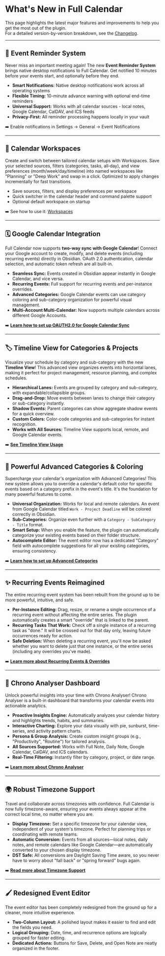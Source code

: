 # What's New in Full Calendar

This page highlights the latest major features and improvements to help you get the most out of the plugin.  
For a detailed version-by-version breakdown, see the [Changelog](changelog.md).

---

## 🔔 Event Reminder System

Never miss an important meeting again! The new **Event Reminder System** brings native desktop notifications to Full Calendar. Get notified 10 minutes before your events start, and optionally before they end.

- **Smart Notifications:** Native desktop notifications work across all operating systems
- **Flexible Timing:** 10-minute advance warning with optional end-time reminders
- **Universal Support:** Works with all calendar sources - local notes, Google Calendar, CalDAV, and ICS feeds
- **Privacy-First:** All reminder processing happens locally in your vault

➡️ Enable notifications in Settings → General → Event Notifications

---

## 🧩 Calendar Workspaces

Create and switch between tailored calendar setups with Workspaces. Save your selected sources, filters (categories, tasks, all‑day), and view preferences (month/week/day/timeline) into named workspaces like "Planning" or "Deep Work" and swap in a click. Optimized to apply changes incrementally for fast transitions.

- Save sources, filters, and display preferences per workspace
- Quick switcher in the calendar header and command palette support
- Optional default workspace on startup

➡️ See how to use it: [Workspaces](views/workspaces.md)

---

## 🗓️ Google Calendar Integration

Full Calendar now supports **two-way sync with Google Calendar**! Connect your Google account to create, modify, and delete events (including recurring events) directly in Obsidian. OAuth 2.0 authentication, calendar selection, and automatic token refresh are all built-in.

- **Seamless Sync:** Events created in Obsidian appear instantly in Google Calendar, and vice versa.
- **Recurring Events:** Full support for recurring events and per-instance overrides.
- **Advanced Categories:** Google Calendar events can use category coloring and sub-category organization for powerful visual management.
- **Multi-Account Multi-Calendar:** Now supports multiple calendars across different Google Accounts.

➡️ **[Learn how to set up OAUTH2.0 for Google Calendar Sync](calendars/gcal.md)**

---

## 🏷️ Timeline View for Categories & Projects

Visualize your schedule by category and sub-category with the new **Timeline View**! This advanced view organizes events into horizontal lanes, making it perfect for project management, resource planning, and complex schedules.

- **Hierarchical Lanes:** Events are grouped by category and sub-category, with expandable/collapsible groups.
- **Drag-and-Drop:** Move events between lanes to change their category or sub-category instantly.
- **Shadow Events:** Parent categories can show aggregate shadow events for a quick overview.
- **Custom Colors:** Color-code categories and sub-categories for instant recognition.
- **Works with All Sources:** Timeline View supports local, remote, and Google Calendar events.

➡️ **[See Timeline View Usage](views/timeline_view.md)**

---

## 🎨 Powerful Advanced Categories & Coloring

Supercharge your calendar's organization with Advanced Categories! This new system allows you to override a calendar's default color for specific events based on a category prefix in the event's title. It's the foundation for many powerful features to come.

-   **Universal Organization:** Works for local and remote calendars. An event from Google Calendar titled `Work - Project Deadline` will be colored correctly in Obsidian.
-   **Sub-Categories:** Organize even further with a `Category - SubCategory - Title` format.
-   **Smart Setup:** When you enable the feature, the plugin can automatically categorize your existing events based on their folder structure.
-   **Autocomplete Editor:** The event editor now has a dedicated "Category" field with autocomplete suggestions for all your existing categories, ensuring consistency.

➡️ **[Learn how to set up Advanced Categories](events/categories.md)**

---

## ✨ Recurring Events Reimagined

The entire recurring event system has been rebuilt from the ground up to be more powerful, intuitive, and safe.

- **Per-Instance Editing:** Drag, resize, or rename a single occurrence of a recurring event without affecting the entire series. The plugin automatically creates a smart "override" that is linked to the parent.
- **Recurring Tasks That Work:** Check off a single instance of a recurring task as "done." It will be crossed out for that day only, leaving future occurrences ready for action.
- **Safe Deletion:** When deleting a recurring event, you'll now be asked whether you want to delete just that one instance, or the entire series (including any overrides you've made).

➡️ **[Learn more about Recurring Events & Overrides](events/recurring.md)**

---

## 🧠 Chrono Analyser Dashboard

Unlock powerful insights into your time with Chrono Analyser! Chrono Analyser is a built-in dashboard that transforms your calendar events into actionable analytics.

- **Proactive Insights Engine:** Automatically analyzes your calendar history and highlights trends, habits, and summaries.
- **Interactive Charting:** Explore your data visually with pie, sunburst, time-series, and activity pattern charts.
- **Persona & Group Analysis:** Create custom insight groups (e.g., "Productivity", "Routine") for tailored analysis.
- **All Sources Supported:** Works with Full Note, Daily Note, Google Calendar, CalDAV, and ICS calendars.
- **Real-Time Filtering:** Instantly filter by category, project, or date range.

➡️ **[Learn more about Chrono Analyser](chrono_analyser/introduction.md)**

---

## 🌍 Robust Timezone Support

Travel and collaborate across timezones with confidence. Full Calendar is now fully timezone-aware, ensuring your events always appear at the correct local time, no matter where you are.

-   **Display Timezone:** Set a specific timezone for your calendar view, independent of your system's timezone. Perfect for planning trips or coordinating with remote teams.
-   **Automatic Conversion:** Events from all sources—local notes, daily notes, and remote calendars like Google Calendar—are automatically converted to your chosen display timezone.
-   **DST Safe:** All conversions are Daylight Saving Time aware, so you never have to worry about "fall back" or "spring forward" bugs again.

➡️ **[Read more about Timezone Support](events/timezones.md)**

---

##  🖌️ Redesigned Event Editor

The event editor has been completely redesigned from the ground up for a cleaner, more intuitive experience.

-   **Two-Column Layout:** A polished layout makes it easier to find and edit the fields you need.
-   **Logical Grouping:** Date, time, and recurrence options are logically grouped for faster editing.
-   **Dedicated Actions:** Buttons for Save, Delete, and Open Note are neatly organized in the footer.